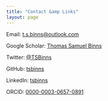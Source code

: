 ```yaml
---
title: "Contact &amp Links"
layout: page
---
```


<i class='fa fa-envelope'></i>     Email: [t.s.binns@outlook.com](mailto:t.s.binns@outlook.com)

<i class="fa fa-google"></i> Google Scholar: [Thomas Samuel Binns](https://scholar.google.co.uk/citations?user=S8yDxUEAAAAJ)

<i class="fa fa-twitter"></i> Twitter: [@TSBinns](https://twitter.com/TSBinns)

<i class="fa fa-github"></i> GitHub: [tsbinns](https://github.com/tsbinns)

<i class="fa fa-linkedin"></i> LinkedIn: [tsbinns](https://www.linkedin.com/in/tsbinns/)

<i class="fa fa-orcid"></i> ORCID: [0000-0003-0657-0891](https://orcid.org/0000-0003-0657-0891)
